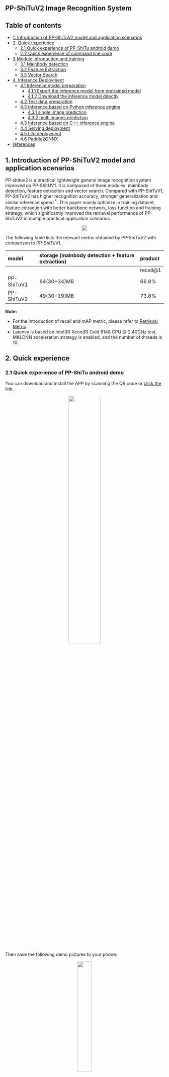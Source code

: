 ## PP-ShiTuV2 Image Recognition System

## Table of contents

- [1. Introduction of PP-ShiTuV2 model and application scenarios](#1-introduction-of-pp-shituv2-model-and-application-scenarios)
- [2. Quick experience](#2-quick-experience)
  - [2.1 Quick experience of PP-ShiTu android demo](#21-quick-experience-of-pp-shitu-android-demo)
  - [2.2 Quick experience of command line code](#22-quick-experience-of-command-line-code)
- [3 Module introduction and training](#3-module-introduction-and-training)
  - [3.1 Mainbody detection](#31-mainbody-detection)
  - [3.2 Feature Extraction](#32-feature-extraction)
  - [3.3 Vector Search](#33-vector-search)
- [4. Inference Deployment](#4-inference-deployment)
  - [4.1 Inference model preparation](#41-inference-model-preparation)
    - [4.1.1 Export the inference model from pretrained model](#411-export-the-inference-model-from-pretrained-model)
    - [4.1.2 Download the inference model directly](#412-download-the-inference-model-directly)
  - [4.2 Test data preparation](#42-test-data-preparation)
  - [4.3 Inference based on Python inference engine](#43-inference-based-on-python-inference-engine)
    - [4.3.1 single image prediction](#431-single-image-prediction)
    - [4.3.2 multi images prediction](#432-multi-images-prediction)
  - [4.3 Inference based on C++ inference engine](#43-inference-based-on-c-inference-engine)
  - [4.4 Serving deployment](#44-serving-deployment)
  - [4.5 Lite deployment](#45-lite-deployment)
  - [4.6 Paddle2ONNX](#46-paddle2onnx)
- [references](#references)

## 1. Introduction of PP-ShiTuV2 model and application scenarios

PP-shituv2 is a practical lightweight general image recognition system improved on PP-ShitUV1. It is composed of three modules: mainbody detection, feature extraction and vector search. Compared with PP-ShiTuV1, PP-ShiTuV2 has higher recognition accuracy, stronger generalization and similar inference speed <sup>*</sup>. This paper mainly optimize in training dataset, feature extraction with better backbone network, loss function and training strategy, which significantly improved the retrieval performance of PP-ShiTuV2 in multiple practical application scenarios.

<div align="center">
<img src="../../images/structure.jpg" />
</div>

The following table lists the relevant metric obtained by PP-ShiTuV2 with comparison to PP-ShiTuV1.

| model      | storage (mainbody detection + feature extraction) | product  |
| :--------- | :------------------------------------------------ | :------- |
|            |                                                   | recall@1 |
| PP-ShiTuV1 | 64(30+34)MB                                       | 66.8%    |
| PP-ShiTuV2 | 49(30+19)MB                                         | 73.8%    |

**Note:**
- For the introduction of recall and mAP metric, please refer to [Retrieval Metric](../algorithm_introduction/reid.md).
- Latency is based on Intel(R) Xeon(R) Gold 6148 CPU @ 2.40GHz test, MKLDNN acceleration strategy is enabled, and the number of threads is 10.

## 2. Quick experience

### 2.1 Quick experience of PP-ShiTu android demo

You can download and install the APP by scanning the QR code or [click the link](https://paddle-imagenet-models-name.bj.bcebos.com/demos/PP-ShiTu.apk)

<div align=center><img src="../../images/quick_start/android_demo/PPShiTu_qrcode.png" height="45%" width="45%"/></div>

Then save the following demo pictures to your phone:

<div align=center><img src="../../images/recognition/drink_data_demo/test_images/nongfu_spring.jpeg" width=30% height=30% /></div>

Open the installed APP, click the "**file recognition**" button below, select the above saved image, and you can get the following recognition results:

<div align=center><img src="../../images/quick_start/android_demo/android_nongfu_spring.JPG" width=30% height=30%/></div>

### 2.2 Quick experience of command line code

- First follow the commands below to install paddlepaddle and faiss
  ```shell
  # If your machine is installed with CUDA9 or CUDA10, please run the following command to install
  python3.7 -m pip install paddlepaddle-gpu -i https://mirror.baidu.com/pypi/simple

  # If your machine is CPU, please run the following command to install
  python3.7 -m pip install paddlepaddle -i https://mirror.baidu.com/pypi/simple

  # install faiss database
  python3.7 -m pip install faiss-cpu==1.7.1post2
  ```

- Then follow the command below to install the paddleclas whl package
  ```shell
  # Go to the root directory of PaddleClas
  cd PaddleClas

  # install paddleclas
  python3.7 setup.py install
  ```

- Then execute the following command to download and decompress the demo data, and finally execute command to quick start image recognition

  ```shell
  # Download and unzip the demo data
  wget -nc https://paddle-imagenet-models-name.bj.bcebos.com/dygraph/rec/data/drink_dataset_v2.0.tar && tar -xf drink_dataset_v2.0.tar

  # Execute the identification command
  paddleclas \
  --model_name=PP-ShiTuV2 \
  --infer_imgs=./drink_dataset_v2.0/test_images/100.jpeg \
  --index_dir=./drink_dataset_v2.0/index/ \
  --data_file=./drink_dataset_v2.0/gallery/drink_label.txt
  ```

## 3 Module introduction and training

### 3.1 Mainbody detection

Mainbody detection is a widely used detection technology. It refers to detecting the coordinate position of one or more objects in the image, and then cropping the corresponding area in the image for identification. Mainbody detection is the pre-procedure of the recognition task. The input image is recognized after mainbody detection, which can remove complex backgrounds and effectively improve the recognition accuracy.

Taking into account the detection speed, model size, detection accuracy and other factors, the lightweight model `PicoDet-LCNet_x2_5` developed by PaddleDetection was finally selected as the mainbody detection model of PP-ShiTuV2

For details on the dataset, training, evaluation, inference, etc. of the mainbody detection model, please refer to the document: [picodet_lcnet_x2_5_640_mainbody](../../en/image_recognition_pipeline/mainbody_detection_en.md).

### 3.2 Feature Extraction

Feature extraction is a key part of image recognition. It is designed to convert the input image into a fixed-dimensional feature vector for subsequent [vector search](../../en/image_recognition_pipeline/vector_search_en.md) . Taking into account the speed of the feature extraction model, model size, feature extraction performance and other factors, the [`PPLCNetV2_base`](../../en/models/PP-LCNet_en.md) developed by PaddleClas was finally selected as the feature extraction network. Compared with `PPLCNet_x2_5` used by PP-ShiTuV1, `PPLCNetV2_base` basically maintains high classification accuracy and reduces inference time by 40%<sup>*</sup>.

**Note:** <sup>*</sup>The inference environment is based on Intel(R) Xeon(R) Gold 6271C CPU @ 2.60GHz hardware platform, OpenVINO inference platform.

During the experiment, we found that we can make appropriate improvements to `PPLCNetV2_base` to achieve higher performance in recognition tasks while keeping the speed basically unchanged, including: removing `ReLU` and `FC` at the end of `PPLCNetV2_base`, change the stride of the last stage (RepDepthwiseSeparable) to 1.

For details about the dataset, training, evaluation, inference, etc. of the feature extraction model, please refer to the document: [PPLCNetV2_base_ShiTu](../../en/image_recognition_pipeline/feature_extraction_en.md).

### 3.3 Vector Search

Vector Search technology is widely used in image recognition. Its' main goal is to calculate the similarity or distance of the feature vector in the established vector database for a given query vector, and return the similarity ranking result of the candidate vector.

In the PP-ShiTuV2 recognition system, we use the [Faiss](https://github.com/facebookresearch/faiss) vector research open source library, which has good adaptability, easy installation, rich algorithms, It supports the advantages of both CPU and GPU.

For the installation and use of the Faiss vector research tool in the PP-ShiTuV2 system, please refer to the document: [vector search](../../en/image_recognition_pipeline/vector_search_en.md).

## 4. Inference Deployment

### 4.1 Inference model preparation
Paddle Inference is the native inference database of Paddle, which enabled on the server and the cloud to provide high-performance inference capabilities. Compared to making predictions based on pre-trained models directly, Paddle Inference can use MKLDNN, CUDNN, and TensorRT for prediction acceleration to achieve better inference performance. For more introduction to Paddle Inference inference engine, please refer to [Paddle Inference official website tutorial](https://www.paddlepaddle.org.cn/documentation/docs/zh/guides/infer/inference/inference_cn.html).

When using Paddle Inference for model inference, the loaded model type is the inference model. This case provides two methods to obtain the inference model. If you want to get the same result as the document, please click [Download the inference model directly](#412-download-the-inference-model-directly).

#### 4.1.1 Export the inference model from pretrained model
- Please refer to the document [Mainbody Detection Inference Model Preparation](../../en/image_recognition_pipeline/mainbody_detection_en.md), or refer to [4.1.2](#412-direct download-inference-model)

- To export the weights of the feature extraction model, you can refer to the following commands:
  ```shell
  python3.7 tools/export_model.py \
  -c ./ppcls/configs/GeneralRecognitionV2/GeneralRecognitionV2_PPLCNetV2_base.yaml \
  -o Global.pretrained_model="https://paddle-imagenet-models-name.bj.bcebos.com/dygraph/rec/models/pretrain/PPShiTuV2/general_PPLCNetV2_base_pretrained_v1.0.pdparams" \
  -o Global.save_inference_dir=deploy/models/GeneralRecognitionV2_PPLCNetV2_base`
  ```
  After executing the script, the `GeneralRecognitionV2_PPLCNetV2_base` folder will be generated under `deploy/models/` with the following file structure:

  ```log
  deploy/models/
  ├── GeneralRecognitionV2_PPLCNetV2_base
  │   ├── inference.pdiparams
  │   ├── inference.pdiparams.info
  │   └── inference.pdmodel
  ```

#### 4.1.2 Download the inference model directly

[Section 4.1.1](#411-export-the-inference-model-from-pretrained-model) provides a method to export the inference model, here we provide the exported inference model, you can download the model to the specified location and decompress it by the following command experience.

```shell
cd deploy/models

# Download the mainbody detection inference model and unzip it
wget -nc https://paddle-imagenet-models-name.bj.bcebos.com/dygraph/rec/models/inference/picodet_PPLCNet_x2_5_mainbody_lite_v1.0_infer.tar && tar -xf picodet_PPLCNet_x2_5_mainbody_lite_v1.0_infer.tar

# Download the feature extraction inference model and unzip it
wget -nc https://paddle-imagenet-models-name.bj.bcebos.com/dygraph/rec/models/inference/PP-ShiTuV2/general_PPLCNetV2_base_pretrained_v1.0_infer.tar && tar -xf general_PPLCNetV2_base_pretrained_v1.tar
```

### 4.2 Test data preparation

After preparing the mainbody detection and feature extraction models, you also need to prepare the test data as input. You can run the following commands to download and decompress the test data.

```shell
# return to ./deploy
cd ../

# Download the test data drink_dataset_v2.0 and unzip it
wget -nc https://paddle-imagenet-models-name.bj.bcebos.com/dygraph/rec/data/drink_dataset_v2.0.tar && tar -xf drink_dataset_v2.0.tar
```

### 4.3 Inference based on Python inference engine

#### 4.3.1 single image prediction

Then execute the following command to identify the single image `./drink_dataset_v2.0/test_images/100.jpeg`.

```shell
# Execute the following command to predict with GPU
python3.7 python/predict_system.py -c configs/inference_general.yaml -o Global.infer_imgs="./drink_dataset_v2.0/test_images/100.jpeg"

# Execute the following command to predict with CPU
python3.7 python/predict_system.py -c configs/inference_general.yaml -o Global.infer_imgs="./drink_dataset_v2.0/test_images/100.jpeg" -o Global.use_gpu=False
```

The final output is as follows.

```log
[{'bbox': [437, 71, 660, 728], 'rec_docs': '元气森林', 'rec_scores': 0.7740249}, {'bbox': [221, 72, 449, 701], 'rec_docs': '元气森林', 'rec_scores': 0.6950992}, {'bbox': [794, 104, 979, 652], 'rec_docs': '元气森林', 'rec_scores': 0.6305153}]
```

#### 4.3.2 multi images prediction

If you want to predict the images in the folder, you can directly modify the `Global.infer_imgs` field in the configuration file, or you can modify the corresponding configuration through the following -o parameter.

```shell
# Use the command below to predict with GPU
python3.7 python/predict_system.py -c configs/inference_general.yaml -o Global.infer_imgs="./drink_dataset_v2.0/test_images"
# Use the following command to predict with CPU
python3.7 python/predict_system.py -c configs/inference_general.yaml -o Global.infer_imgs="./drink_dataset_v2.0/test_images" -o Global.use_gpu=False
```

The terminal will output the recognition results of all images in the folder, as shown below.

```log
...
[{'bbox': [0, 0, 600, 600], 'rec_docs': '红牛-强化型', 'rec_scores': 0.74081033}]
Inference: 120.39852142333984 ms per batch image
[{'bbox': [0, 0, 514, 436], 'rec_docs': '康师傅矿物质水', 'rec_scores': 0.6918598}]
Inference: 32.045602798461914 ms per batch image
[{'bbox': [138, 40, 573, 1198], 'rec_docs': '乐虎功能饮料', 'rec_scores': 0.68214047}]
Inference: 113.41428756713867 ms per batch image
[{'bbox': [328, 7, 467, 272], 'rec_docs': '脉动', 'rec_scores': 0.60406065}]
Inference: 122.04337120056152 ms per batch image
[{'bbox': [242, 82, 498, 726], 'rec_docs': '味全_每日C', 'rec_scores': 0.5428652}]
Inference: 37.95266151428223 ms per batch image
[{'bbox': [437, 71, 660, 728], 'rec_docs': '元气森林', 'rec_scores': 0.7740249}, {'bbox': [221, 72, 449, 701], 'rec_docs': '元气森林', 'rec_scores': 0.6950992}, {'bbox': [794, 104, 979, 652], 'rec_docs': '元气森林', 'rec_scores': 0.6305153}]
...
```

Where `bbox` represents the bounding box of the detected mainbody, `rec_docs` represents the most similar category to the detection object in the index database, and `rec_scores` represents the corresponding similarity.

### 4.3 Inference based on C++ inference engine
PaddleClas provides an example of inference based on C++ prediction engine, you can refer to [Server-side C++ prediction](../../../deploy/cpp_shitu/readme_en.md) to complete the corresponding inference deployment. If you are using the Windows platform, you can refer to [Visual Studio 2019 Community CMake Compilation Guide](../inference_deployment/python_deploy_en.md) to complete the corresponding prediction database compilation and model prediction work.

### 4.4 Serving deployment
Paddle Serving provides high-performance, flexible and easy-to-use industrial-grade online inference services. Paddle Serving supports RESTful, gRPC, bRPC and other protocols, and provides inference solutions in a variety of heterogeneous hardware and operating system environments. For more introduction to Paddle Serving, please refer to [Paddle Serving Code Repository](https://github.com/PaddlePaddle/Serving).

PaddleClas provides an example of model serving deployment based on Paddle Serving. You can refer to [Model serving deployment](../inference_deployment/recognition_serving_deploy_en.md) to complete the corresponding deployment.

### 4.5 Lite deployment
Paddle Lite is a high-performance, lightweight, flexible and easily extensible deep learning inference framework, positioned to support multiple hardware platforms including mobile, embedded and server. For more introduction to Paddle Lite, please refer to [Paddle Lite Code Repository](https://github.com/PaddlePaddle/Paddle-Lite).

### 4.6 Paddle2ONNX
Paddle2ONNX supports converting PaddlePaddle model format to ONNX model format. The deployment of Paddle models to various inference engines can be completed through ONNX, including TensorRT/OpenVINO/MNN/TNN/NCNN, and other inference engines or hardware that support the ONNX open source format. For more introduction to Paddle2ONNX, please refer to [Paddle2ONNX Code Repository](https://github.com/PaddlePaddle/Paddle2ONNX).

PaddleClas provides an example of converting an inference model to an ONNX model and making inference prediction based on Paddle2ONNX. You can refer to [Paddle2ONNX Model Conversion and Prediction](../../../deploy/paddle2onnx/readme_en.md) to complete the corresponding deployment work.

## references
1. Schall, Konstantin, et al. "GPR1200: A Benchmark for General-Purpose Content-Based Image Retrieval." International Conference on Multimedia Modeling. Springer, Cham, 2022.
2. Luo, Hao, et al. "A strong baseline and batch normalization neck for deep person re-identification." IEEE Transactions on Multimedia 22.10 (2019): 2597-2609.
